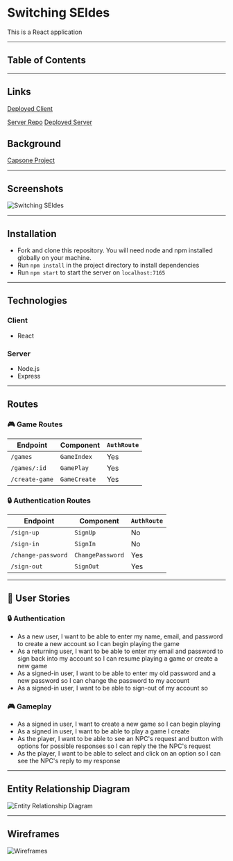 # Switching SEIdes

This is a React application

---

## Table of Contents

---

## Links

[Deployed Client](https://amaliaroye.github.io/seides-client/)

[Server Repo](https://github.com/amaliaroye/seides-server)
[Deployed Server](https://seides-server.herokuapp.com/)

## Background

[Capsone Project](https://git.generalassemb.ly/ga-wdi-boston/capstone-project)

---

## Screenshots

![Switching SEIdes](https://i.imgur.com/vljwNkr.png)

---

## Installation

- Fork and clone this repository. You will need node and npm installed globally on your machine.
- Run `npm install` in the project directory to install dependencies
- Run `npm start` to start the server on `localhost:7165`

---

## Technologies

### Client

- React

### Server

- Node.js
- Express

---

## Routes

### 🎮 Game Routes

| Endpoint       | Component    | `AuthRoute` |
| -------------- | ------------ | ----------- |
| `/games`       | `GameIndex`  | Yes         |
| `/games/:id`   | `GamePlay`   | Yes         |
| `/create-game` | `GameCreate` | Yes         |

### 🔒 Authentication Routes

| Endpoint           | Component        | `AuthRoute` |
| ------------------ | ---------------- | ----------- |
| `/sign-up`         | `SignUp`         | No          |
| `/sign-in`         | `SignIn`         | No          |
| `/change-password` | `ChangePassword` | Yes         |
| `/sign-out`        | `SignOut`        | Yes         |

---

## 🙎 User Stories

### 🔒 Authentication

- As a new user, I want to be able to enter my name, email, and password to create a new account so I can begin playing the game
- As a returning user, I want to be able to enter my email and password to sign back into my account so I can resume playing a game or create a new game
- As a signed-in user, I want to be able to enter my old password and a new password so I can change the password to my account
- As a signed-in user, I want to be able to sign-out of my account so

### 🎮 Gameplay

- As a signed in user, I want to create a new game so I can begin playing
- As a signed in user, I want to be able to play a game I create
- As the player, I want to be able to see an NPC's request and button with options for possible responses so I can reply the the NPC's request
- As the player, I want to be able to select and click on an option so I can see the NPC's reply to my response

---

## Entity Relationship Diagram

![Entity Relationship Diagram](https://i.imgur.com/sfQIKYH.png)

---

## Wireframes

![Wireframes](https://i.imgur.com/6ksgeVB.png)
